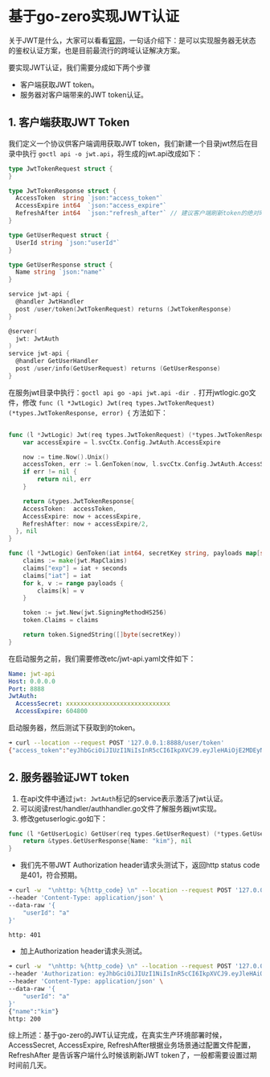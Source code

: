 # 基于go-zero实现JWT认证

关于JWT是什么，大家可以看看[官网](https://jwt.io/)，一句话介绍下：是可以实现服务器无状态的鉴权认证方案，也是目前最流行的跨域认证解决方案。

要实现JWT认证，我们需要分成如下两个步骤

* 客户端获取JWT token。
* 服务器对客户端带来的JWT token认证。

## 1.  客户端获取JWT Token

我们定义一个协议供客户端调用获取JWT token，我们新建一个目录jwt然后在目录中执行 `goctl api -o jwt.api`，将生成的jwt.api改成如下：

````go
type JwtTokenRequest struct {
}

type JwtTokenResponse struct {
  AccessToken  string `json:"access_token"`
  AccessExpire int64  `json:"access_expire"`
  RefreshAfter int64  `json:"refresh_after"` // 建议客户端刷新token的绝对时间
}

type GetUserRequest struct { 
  UserId string `json:"userId"`
}

type GetUserResponse struct {
  Name string `json:"name"`
}

service jwt-api {
  @handler JwtHandler
  post /user/token(JwtTokenRequest) returns (JwtTokenResponse)
}

@server(
  jwt: JwtAuth
)
service jwt-api {
  @handler GetUserHandler
  post /user/info(GetUserRequest) returns (GetUserResponse)
}
````

在服务jwt目录中执行：`goctl api go -api jwt.api -dir .`
打开jwtlogic.go文件，修改 `func (l *JwtLogic) Jwt(req types.JwtTokenRequest) (*types.JwtTokenResponse, error) {` 方法如下：

```go

func (l *JwtLogic) Jwt(req types.JwtTokenRequest) (*types.JwtTokenResponse, error) {
	var accessExpire = l.svcCtx.Config.JwtAuth.AccessExpire

	now := time.Now().Unix()
	accessToken, err := l.GenToken(now, l.svcCtx.Config.JwtAuth.AccessSecret, nil, accessExpire)
	if err != nil {
		return nil, err
	}

	return &types.JwtTokenResponse{
    AccessToken:  accessToken,
    AccessExpire: now + accessExpire,
    RefreshAfter: now + accessExpire/2,
  }, nil
}

func (l *JwtLogic) GenToken(iat int64, secretKey string, payloads map[string]interface{}, seconds int64) (string, error) {
	claims := make(jwt.MapClaims)
	claims["exp"] = iat + seconds
	claims["iat"] = iat
	for k, v := range payloads {
		claims[k] = v
	}

	token := jwt.New(jwt.SigningMethodHS256)
	token.Claims = claims

	return token.SignedString([]byte(secretKey))
}
```

在启动服务之前，我们需要修改etc/jwt-api.yaml文件如下：
```yaml
Name: jwt-api
Host: 0.0.0.0
Port: 8888
JwtAuth:
  AccessSecret: xxxxxxxxxxxxxxxxxxxxxxxxxxxxx
  AccessExpire: 604800
```
启动服务器，然后测试下获取到的token。

```sh
➜ curl --location --request POST '127.0.0.1:8888/user/token'
{"access_token":"eyJhbGciOiJIUzI1NiIsInR5cCI6IkpXVCJ9.eyJleHAiOjE2MDEyNjE0MjksImlhdCI6MTYwMDY1NjYyOX0.6u_hpE_4m5gcI90taJLZtvfekwUmjrbNJ-5saaDGeQc","access_expire":1601261429,"refresh_after":1600959029}
```

## 2. 服务器验证JWT token

1. 在api文件中通过`jwt: JwtAuth`标记的service表示激活了jwt认证。
2. 可以阅读rest/handler/authhandler.go文件了解服务器jwt实现。
3. 修改getuserlogic.go如下：

```go
func (l *GetUserLogic) GetUser(req types.GetUserRequest) (*types.GetUserResponse, error) {
	return &types.GetUserResponse{Name: "kim"}, nil
}
```

* 我们先不带JWT Authorization header请求头测试下，返回http status code是401，符合预期。

```sh
➜ curl -w  "\nhttp: %{http_code} \n" --location --request POST '127.0.0.1:8888/user/info' \
--header 'Content-Type: application/json' \
--data-raw '{
    "userId": "a"
}'

http: 401
```

* 加上Authorization header请求头测试。

```sh
➜ curl -w  "\nhttp: %{http_code} \n" --location --request POST '127.0.0.1:8888/user/info' \
--header 'Authorization: eyJhbGciOiJIUzI1NiIsInR5cCI6IkpXVCJ9.eyJleHAiOjE2MDEyNjE0MjksImlhdCI6MTYwMDY1NjYyOX0.6u_hpE_4m5gcI90taJLZtvfekwUmjrbNJ-5saaDGeQc' \
--header 'Content-Type: application/json' \
--data-raw '{
    "userId": "a"
}'
{"name":"kim"}
http: 200
```

综上所述：基于go-zero的JWT认证完成，在真实生产环境部署时候，AccessSecret, AccessExpire, RefreshAfter根据业务场景通过配置文件配置，RefreshAfter 是告诉客户端什么时候该刷新JWT token了，一般都需要设置过期时间前几天。

